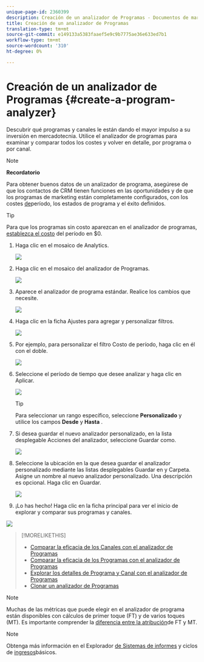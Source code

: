 ```yaml
---
unique-page-id: 2360399
description: Creación de un analizador de Programas - Documentos de marketing - Documentación del producto
title: Creación de un analizador de Programas
translation-type: tm+mt
source-git-commit: e149133a5383faaef5e9c9b7775ae36e633ed7b1
workflow-type: tm+mt
source-wordcount: '310'
ht-degree: 0%

---
```



# Creación de un analizador de Programas {#create-a-program-analyzer}

Descubrir qué programas y canales le están dando el mayor impulso a su inversión en mercadotecnia. Utilice el analizador de programas para examinar y comparar todos los costes y volver en detalle, por programa o por canal.

>[!NOTE]
>
>**Recordatorio**
>
>Para obtener buenos datos de un analizador de programa, asegúrese de que los contactos de CRM tienen funciones en las oportunidades y de que los programas de marketing están completamente configurados, con los costes [de](/help/marketo/product-docs/reporting/revenue-cycle-analytics/revenue-tools/define-period-costs.md)período, los estados de programa y el éxito definidos.

>[!TIP]
>
>Para que los programas sin costo aparezcan en el analizador de programas, [establezca el costo](/help/marketo/product-docs/reporting/revenue-cycle-analytics/revenue-tools/define-period-costs.md) del período en $0.

1. Haga clic en el mosaico de Analytics.

   ![](assets/image2014-9-17-13-3a7-3a1.png)

1. Haga clic en el mosaico del analizador de Programas.

   ![](assets/program-analyzer-icon-hand.png)

1. Aparece el analizador de programa estándar. Realice los cambios que necesite.

   ![](assets/image2016-10-31-15-3a3-3a9.png)

1. Haga clic en la ficha Ajustes para agregar y personalizar filtros.

   ![](assets/image2016-10-31-15-3a25-3a57.png)

1. Por ejemplo, para personalizar el filtro Costo de período, haga clic en él con el doble.

   ![](assets/image2016-10-31-15-3a33-3a2.png)

1. Seleccione el período de tiempo que desee analizar y haga clic en Aplicar.

   ![](assets/image2016-10-31-15-3a30-3a32.png)

   >[!TIP]
   >
   >Para seleccionar un rango específico, seleccione **Personalizado** y utilice los campos **Desde** y **Hasta** .

1. Si desea guardar el nuevo analizador personalizado, en la lista desplegable Acciones del analizador, seleccione Guardar como.

   ![](assets/image2016-10-31-15-3a5-3a8.png)

1. Seleccione la ubicación en la que desea guardar el analizador personalizado mediante las listas desplegables Guardar en y Carpeta. Asigne un nombre al nuevo analizador personalizado. Una descripción es opcional. Haga clic en Guardar.

   ![](assets/image2016-10-31-15-3a7-3a19.png)

1. ¡Lo has hecho! Haga clic en la ficha principal para ver el inicio de explorar y comparar sus programas y canales.

![](assets/november-custom-report.png)

>[!MORELIKETHIS]
>
>* [Comparar la eficacia de los Canales con el analizador de Programas](compare-channel-effectiveness-with-the-program-analyzer.md)
>* [Comparar la eficacia de los Programas con el analizador de Programas](compare-program-effectiveness-with-the-program-analyzer.md)
>* [Explorar los detalles de Programa y Canal con el analizador de Programas](explore-program-and-channel-details-with-the-program-analyzer.md)
>* [Clonar un analizador de Programas](clone-a-program-analyzer.md)


>[!NOTE]
>
>Muchas de las métricas que puede elegir en el analizador de programa están disponibles con cálculos de primer toque (FT) y de varios toques (MT). Es importante comprender la [diferencia entre la atribución](/help/marketo/product-docs/reporting/revenue-cycle-analytics/revenue-tools/attribution/understanding-attribution.md)de FT y MT.

>[!NOTE]
>
>Obtenga más información en el Explorador [de Sistemas de informes](http://docs.marketo.com/display/docs/basic+reporting) y ciclos de [ingresos](http://docs.marketo.com/display/docs/revenue+cycle+analytics)básicos.
